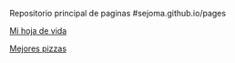 Repositorio principal de paginas
#sejoma.github.io/pages

<a href="https://sejoma989.github.io/pages/cv/">Mi hoja de vida</a>

<a href="https://sejoma989.github.io/pages/p2/">Mejores pizzas</a>
